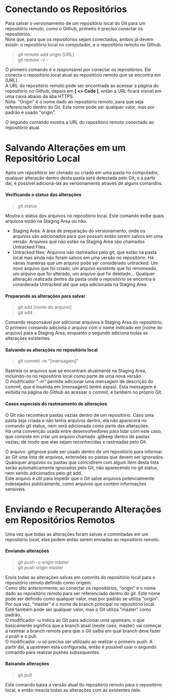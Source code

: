 # Conectando os Repositórios

Para salvar o versionamento de um repositório local do Git para um repositório remoto, como o Github, primeiro é preciso conectar os repositórios.  
Note que, para que os repositórios sejam conectados, ambos já devem existir: o repositório local no computador, e o repositório remoto no Github.

> git remote add origin [URL]  
> git remote -v - 

O primeiro comando é o responsável por conectar os repositórios. Ele conecta o repositório local atual ao repositório remoto que se encontra em [URL].  
A URL do repositório remoto pode ser encontrada ao acessar a página do repositório no Github, depois em **[ <> Code ]**, então a URL ficará visível em uma caixa abaixo da aba HTTPS.  
Nota: "Origin" é o nome dado ao repositório remoto, para que seja referenciado dentro do Git. Este nome pode ser qualquer valor, mas por padrão é usado "origin".

O segundo comando mostra a URL do repositório remoto conectado ao repositório atual.

# Salvando Alterações em um Repositório Local

Após um repositório ser clonado ou criado em uma pasta no computador, qualquer alteração dentro desta pasta será detectada pelo Git, e a partir daí, é possível adicioná-las ao versionamento através de alguns comandos.

#### Verificando o status das alterações

> git status

Mostra o status dos arquivos no repositório local. Este comando exibe quais arquivos estão na Staging Area ou não.
- Staging Area: A área de preparação do versionamento, onde os arquivos são adicionados para que possam então serem salvos em uma versão. Arquivos que não estão na Staging Area são chamados Untracked Files.
- Untracked files: Arquivos não rastreados pelo git, que estão na pasta local mas ainda não foram salvos em uma versão no repositório. Há várias maneiras que um arquivo pode ser considerado untracked: Um novo arquivo que foi criado, um arquivo existente que foi renomeado, um arquivo que foi alterado, um arquivo que foi deletado... Qualquer alteração realizada dentro da pasta onde o repositório se encontra é considerada Untracked até que seja adicionada na Staging Area.

#### Preparando as alterações para salvar

> git add [nome do arquivo]  
> git add .

Comando responsável por adicionar arquivos à Staging Area do repositório.  
O primeiro comando adiciona o arquivo com o nome indicado em [nome do arquivo] para a Staging Area, enquanto o segundo adiciona todas as alterações existentes.

#### Salvando as alterações no repositório local

> git commit -m "[mensagem]" 

Rastreia os arquivos que se encontram atualmente na Staging Area, incluindo-os no repositório local como parte de uma nova versão.  
O modificador "-m" permite adicionar uma mensagem de descrição do commit, que é inserida em [mensagem] (entre aspas). Esta mensagem é exibida na página do Github ao acessar o commit, e também no próprio Git.

#### Casos especiais do rastreamento de alterações

O Git não reconhece pastas vazias dentro de um repositório. Caso uma pasta seja criada e não tenha arquivos dentro, ela não aparecerá no comando git status, nem será adicionada como parte das alterações.  
Há uma convenção usada entre desenvolvedores para lidar com este caso, que consiste em criar um arquivo chamado .gitkeep dentro de pastas vazias, de modo que elas sejam reconhecidas e rastreadas pelo Git.

O arquivo .gitignore pode ser usado dentro de um repositório para informar ao Git uma lista de arquivos, extensões ou pastas que devem ser ignorados. Quaisquer arquivos ou pastas que coincidirem com algum item desta lista serão automaticamente ignorados pelo Git, não aparecendo no git status, nem sendo adicionados pelo git add.  
Este arquivo é útil para impedir que o Git salve arquivos potencialmente indesejados publicamente, como arquivos que contém informações sensíveis.

# Enviando e Recuperando Alterações em Repositórios Remotos

Uma vez que todas as alterações foram salvas e commitadas em um repositório local, elas podem então serem enviadas ao repositório remoto. 

#### Enviando alterações

> git push -u origin master  
> git push origin master

Envia todas as alterações salvas em commits do repositório local para o repositório remoto definido como origem.  
Como dito anteriormente, ao conectar os repositórios, "origin" é o nome dado ao repositório remoto para ser referenciado dentro do git. Este nome pode ser definido como qualquer valor, mas por padrão se utiliza "origin".
Por sua vez, "master" é o nome da branch principal no repositório local. Este também pode ser qualquer valor, mas o Git utiliza "master" como padrão.  
O modificador -u indica ao Git para adicionar uma upstream, o que basicamente significa que a branch atual (neste caso, master) vai começar a rastrear a branch remota para que o Git saiba em qual branch deve fazer o push e o pull.  
O modificador -u só precisa ser utilizado ao realizar o primeiro push. A partir daí, a upstream está configurada, então é possível usar o segundo comando para realizar pushes subsequentes.

#### Baixando alterações

> git pull

Este comando baixa a versão atual do repositório remoto para o repositório local, e então mescla todas as alterações com as existentes nele.